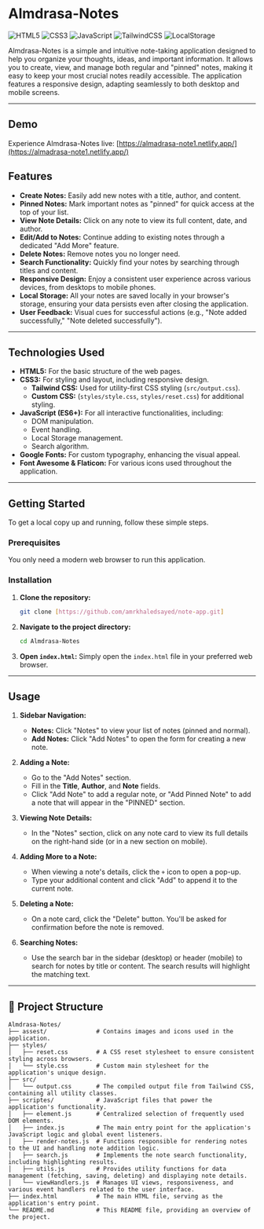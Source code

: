 # Almdrasa-Notes

![HTML5](https://img.shields.io/badge/HTML5-E34F26?logo=html5&logoColor=white&style=for-the-badge)
![CSS3](https://img.shields.io/badge/CSS3-1572B6?logo=css3&logoColor=white&style=for-the-badge)
![JavaScript](https://img.shields.io/badge/JavaScript-F7DF1E?logo=javascript&logoColor=black&style=for-the-badge)
![TailwindCSS](https://img.shields.io/badge/TailwindCSS-v4.0-38BDF8?logo=tailwindcss&logoColor=white&style=for-the-badge)
![LocalStorage](https://img.shields.io/badge/LocalStorage-Enabled-4CAF50?style=for-the-badge)

Almdrasa-Notes is a simple and intuitive note-taking application designed to help you organize your thoughts, ideas, and important information. It allows you to create, view, and manage both regular and "pinned" notes, making it easy to keep your most crucial notes readily accessible. The application features a responsive design, adapting seamlessly to both desktop and mobile screens.

---

## Demo

Experience Almdrasa-Notes live: [https://almadrasa-note1.netlify.app/](https://almadrasa-note1.netlify.app/)

## Features

* **Create Notes:** Easily add new notes with a title, author, and content.
* **Pinned Notes:** Mark important notes as "pinned" for quick access at the top of your list.
* **View Note Details:** Click on any note to view its full content, date, and author.
* **Edit/Add to Notes:** Continue adding to existing notes through a dedicated "Add More" feature.
* **Delete Notes:** Remove notes you no longer need.
* **Search Functionality:** Quickly find your notes by searching through titles and content.
* **Responsive Design:** Enjoy a consistent user experience across various devices, from desktops to mobile phones.
* **Local Storage:** All your notes are saved locally in your browser's storage, ensuring your data persists even after closing the application.
* **User Feedback:** Visual cues for successful actions (e.g., "Note added successfully," "Note deleted successfully").

---

## Technologies Used

* **HTML5:** For the basic structure of the web pages.
* **CSS3:** For styling and layout, including responsive design.
    * **Tailwind CSS:** Used for utility-first CSS styling (`src/output.css`).
    * **Custom CSS:** (`styles/style.css`, `styles/reset.css`) for additional styling.
* **JavaScript (ES6+):** For all interactive functionalities, including:
    * DOM manipulation.
    * Event handling.
    * Local Storage management.
    * Search algorithm.
* **Google Fonts:** For custom typography, enhancing the visual appeal.
* **Font Awesome & Flaticon:** For various icons used throughout the application.

---

## Getting Started

To get a local copy up and running, follow these simple steps.

### Prerequisites

You only need a modern web browser to run this application.

### Installation

1.  **Clone the repository:**
    ```bash
    git clone [https://github.com/amrkhaledsayed/note-app.git]
    ```
2.  **Navigate to the project directory:**
    ```bash
    cd Almdrasa-Notes
    ```
3.  **Open `index.html`:**
    Simply open the `index.html` file in your preferred web browser.

---

## Usage

1.  **Sidebar Navigation:**
    * **Notes:** Click "Notes" to view your list of notes (pinned and normal).
    * **Add Notes:** Click "Add Notes" to open the form for creating a new note.

2.  **Adding a Note:**
    * Go to the "Add Notes" section.
    * Fill in the **Title**, **Author**, and **Note** fields.
    * Click "Add Note" to add a regular note, or "Add Pinned Note" to add a note that will appear in the "PINNED" section.

3.  **Viewing Note Details:**
    * In the "Notes" section, click on any note card to view its full details on the right-hand side (or in a new section on mobile).

4.  **Adding More to a Note:**
    * When viewing a note's details, click the `+` icon to open a pop-up.
    * Type your additional content and click "Add" to append it to the current note.

5.  **Deleting a Note:**
    * On a note card, click the "Delete" button. You'll be asked for confirmation before the note is removed.

6.  **Searching Notes:**
    * Use the search bar in the sidebar (desktop) or header (mobile) to search for notes by title or content. The search results will highlight the matching text.

---
## 📁 Project Structure

```plaintext
Almdrasa-Notes/
├── assest/              # Contains images and icons used in the application.
├── styles/
│   ├── reset.css        # A CSS reset stylesheet to ensure consistent styling across browsers.
│   └── style.css        # Custom main stylesheet for the application's unique design.
├── src/
│   └── output.css       # The compiled output file from Tailwind CSS, containing all utility classes.
├── scriptes/            # JavaScript files that power the application's functionality.
│   ├── element.js       # Centralized selection of frequently used DOM elements.
│   ├── index.js         # The main entry point for the application's JavaScript logic and global event listeners.
│   ├── render-notes.js  # Functions responsible for rendering notes to the UI and handling note addition logic.
│   ├── search.js        # Implements the note search functionality, including highlighting results.
│   ├── utils.js         # Provides utility functions for data management (fetching, saving, deleting) and displaying note details.
│   └── viewHandlers.js  # Manages UI views, responsiveness, and various event handlers related to the user interface.
├── index.html           # The main HTML file, serving as the application's entry point.
└── README.md            # This README file, providing an overview of the project.

